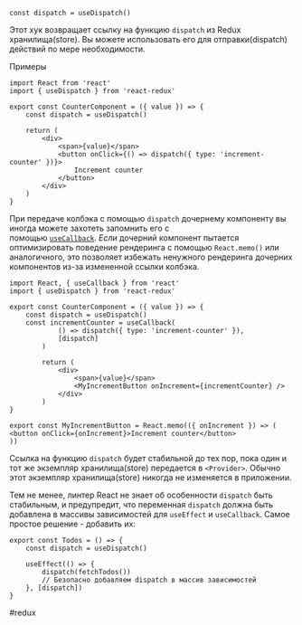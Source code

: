 ```
const dispatch = useDispatch()
```

Этот хук возвращает ссылку на функцию `dispatch` из Redux хранилища(store). Вы можете использовать его для отправки(dispatch) действий по мере необходимости.

Примеры

```
import React from 'react'  
import { useDispatch } from 'react-redux'  
  
export const CounterComponent = ({ value }) => {  
	const dispatch = useDispatch()  
	  
	return (  
		<div>  
			<span>{value}</span>  
			<button onClick={() => dispatch({ type: 'increment-counter' })}>  
				Increment counter  
			</button>  
		</div>  
	)  
}
```

При передаче колбэка с помощью `dispatch` дочернему компоненту вы иногда можете захотеть запомнить его с помощью [`useCallback`](https://reactjs.org/docs/hooks-reference.html#usecallback). _Если_ дочерний компонент пытается оптимизировать поведение рендеринга с помощью `React.memo()` или аналогичного, это позволяет избежать ненужного рендеринга дочерних компонентов из-за измененной ссылки колбэка.

```
import React, { useCallback } from 'react'  
import { useDispatch } from 'react-redux'  
  
export const CounterComponent = ({ value }) => {  
	const dispatch = useDispatch()  
	const incrementCounter = useCallback(  
			() => dispatch({ type: 'increment-counter' }),  
			[dispatch]  
		)  
		  
		return (  
			<div>  
				<span>{value}</span>  
				<MyIncrementButton onIncrement={incrementCounter} />  
			</div>  
		)  
}  
  
export const MyIncrementButton = React.memo(({ onIncrement }) => (  
<button onClick={onIncrement}>Increment counter</button>  
))
```

Ссылка на функцию `dispatch` будет стабильной до тех пор, пока один и тот же экземпляр хранилища(store) передается в `<Provider>`. Обычно этот экземпляр хранилища(store) никогда не изменяется в приложении.

Тем не менее, линтер React не знает об особенности `dispatch` быть стабильным, и предупредит, что переменная `dispatch` должна быть добавлена в массивы зависимостей для `useEffect` и `useCallback`. Самое простое решение - добавить их:

```
export const Todos = () => {  
	const dispatch = useDispatch()  
	  
	useEffect(() => {  
		dispatch(fetchTodos())  
		// Безопасно добавляем dispatch в массив зависимостей  
	}, [dispatch])  
}
```
#redux